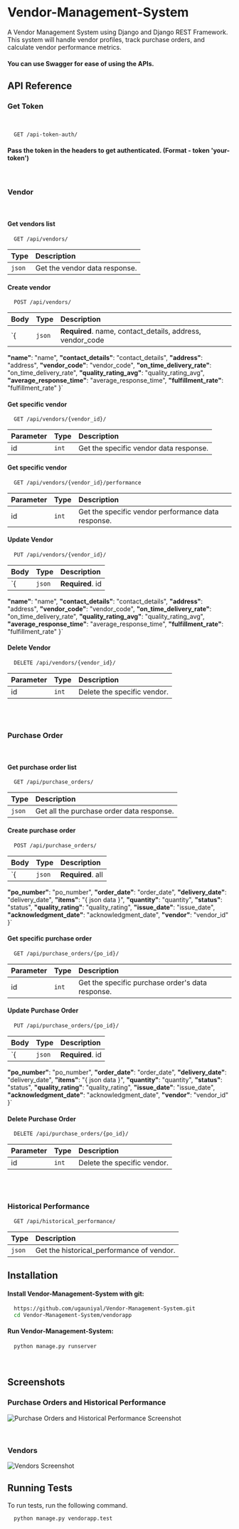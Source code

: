 # Vendor-Management-System
A Vendor Management System using Django and Django REST Framework. This system will handle vendor profiles, track purchase orders, and calculate vendor performance metrics.


#### You can use Swagger for ease of using the APIs.


## API Reference


### Get Token
<br/>

```http
  GET /api-token-auth/
```
#### Pass the token in the headers to get authenticated. (Format - token 'your-token')

<br/>

### Vendor
<br/>

#### Get vendors list

```http
  GET /api/vendors/
```
  | Type     | Description                       |
 | :------- | :-------------------------------- |
|     `json`          | Get the vendor data response. |

#### Create vendor

```http
  POST /api/vendors/
```

| Body | Type     | Description                       |
| :-------- | :------- | :-------------------------------- |
| `{            | `json` | **Required**. name, contact_details, address, vendor_code |
  **"name"**: "name",
  **"contact_details"**: "contact_details",
  **"address"**: "address",
  **"vendor_code"**: "vendor_code",
  **"on_time_delivery_rate"**: "on_time_delivery_rate",
  **"quality_rating_avg"**: "quality_rating_avg",
  **"average_response_time"**: "average_response_time",
  **"fulfillment_rate"**: "fulfillment_rate"
}`



#### Get specific vendor
```http
  GET /api/vendors/{vendor_id}/
```

| Parameter | Type     | Description                       |
| :-------- | :------- | :-------------------------------- |
| id          | `int` | Get the specific vendor data response. |


#### Get specific vendor
```http
  GET /api/vendors/{vendor_id}/performance
```

| Parameter | Type     | Description                       |
| :-------- | :------- | :-------------------------------- |
| id          | `int` | Get the specific vendor performance data response. |
  


#### Update Vendor
```http
  PUT /api/vendors/{vendor_id}/
```

| Body | Type     | Description                       |
| :-------- | :------- | :-------------------------------- |
| `{            | `json` | **Required**. id
  **"name"**: "name",
  **"contact_details"**: "contact_details",
  **"address"**: "address",
  **"vendor_code"**: "vendor_code",
  **"on_time_delivery_rate"**: "on_time_delivery_rate",
  **"quality_rating_avg"**: "quality_rating_avg",
  **"average_response_time"**: "average_response_time",
  **"fulfillment_rate"**: "fulfillment_rate"
}`




#### Delete Vendor
```http
  DELETE /api/vendors/{vendor_id}/
```


| Parameter | Type     | Description                       |
| :-------- | :------- | :-------------------------------- |
| id          | `int` | Delete the specific vendor. |

<br>
<br>


### Purchase Order
<br/>

#### Get purchase order list

```http
  GET /api/purchase_orders/
```
  | Type     | Description                       |
 | :------- | :-------------------------------- |
|     `json`          | Get all the purchase order data response. |

#### Create purchase order

```http
  POST /api/purchase_orders/
```

| Body | Type     | Description                       |
| :-------- | :------- | :-------------------------------- |
| `{            | `json` | **Required**. all
  **"po_number"**: "po_number",
  **"order_date"**: "order_date",
  **"delivery_date"**: "delivery_date",
  **"items"**: "{ json data }",
  **"quantity"**: "quantity",
  **"status"**: "status",
  **"quality_rating"**: "quality_rating",
  **"issue_date"**: "issue_date",
  **"acknowledgment_date"**: "acknowledgment_date",
  **"vendor"**: "vendor_id"
}`



#### Get specific purchase order
```http
  GET /api/purchase_orders/{po_id}/
```

| Parameter | Type     | Description                       |
| :-------- | :------- | :-------------------------------- |
| id          | `int` | Get the specific purchase order's data response. |
  


#### Update Purchase Order
```http
  PUT /api/purchase_orders/{po_id}/
```

| Body | Type     | Description                       |
| :-------- | :------- | :-------------------------------- |
| `{            | `json` | **Required**. id
  **"po_number"**: "po_number",
  **"order_date"**: "order_date",
  **"delivery_date"**: "delivery_date",
  **"items"**: "{ json data }",
  **"quantity"**: "quantity",
  **"status"**: "status",
  **"quality_rating"**: "quality_rating",
  **"issue_date"**: "issue_date",
  **"acknowledgment_date"**: "acknowledgment_date",
  **"vendor"**: "vendor_id"
}`




#### Delete Purchase Order
```http
  DELETE /api/purchase_orders/{po_id}/
```
| Parameter | Type     | Description                       |
| :-------- | :------- | :-------------------------------- |
| id          | `int` | Delete the specific vendor. |

<br/>
<br/>

### Historical Performance

```http
  GET /api/historical_performance/
```
  | Type     | Description                       |
 | :------- | :-------------------------------- |
|     `json`          | Get the historical_performance of vendor. |


## Installation

#### Install Vendor-Management-System with git:

```bash
  https://github.com/ugauniyal/Vendor-Management-System.git
  cd Vendor-Management-System/vendorapp
```

#### Run Vendor-Management-System:

```bash
  python manage.py runserver
```

<br>

## Screenshots

### Purchase Orders and Historical Performance
![Purchase Orders and Historical Performance Screenshot](https://cdn.discordapp.com/attachments/438420692007125031/1183490818972078160/Screenshot_from_2023-12-11_00-59-12.png?ex=658886b7&is=657611b7&hm=dd9b2af97f3d442ef9b5661c1f37628e429e87eabb32d116d76a21918d7333c7&)

<br>

### Vendors
![Vendors Screenshot](https://cdn.discordapp.com/attachments/438420692007125031/1183490819253092463/Screenshot_from_2023-12-11_00-59-42.png?ex=658886b7&is=657611b7&hm=80656024aac3eee4c756735e68b4f5e4b0f867fa26fe65f4efb7963b8bfdd98c&)


## Running Tests

To run tests, run the following command.

```bash
  python manage.py vendorapp.test
```
